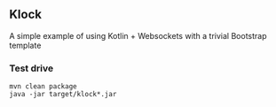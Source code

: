 ## Klock

A simple example of using Kotlin + Websockets with a trivial Bootstrap template

### Test drive

```
mvn clean package
java -jar target/klock*.jar
```

